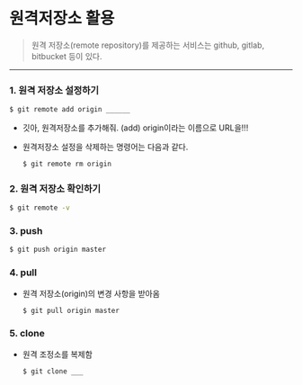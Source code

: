 # 원격저장소 활용

> 원격 저장소(remote repository)를 제공하는 서비스는 github, gitlab, bitbucket 등이 있다.

---

### 1. 원격 저장소 설정하기

```bash
$ git remote add origin ______
```

 - 깃아, 원격저장소를 추가해줘. (add) origin이라는 이름으로 URL을!!!

 - 원격저장소 설정을 삭제하는 명령어는 다음과 같다.

   ```bash
   $ git remote rm origin
   ```

### 2. 원격 저장소 확인하기

```bash
$ git remote -v
```

### 3. push

```bash
$ git push origin master
```

### 4. pull

 - 원격 저장소(origin)의 변경 사항을 받아옴

   ``` bash
   $ git pull origin master
   ```

### 5. clone

 - 원격 조정소를 복제함

   ```bash
   $ git clone ___
   ```

   